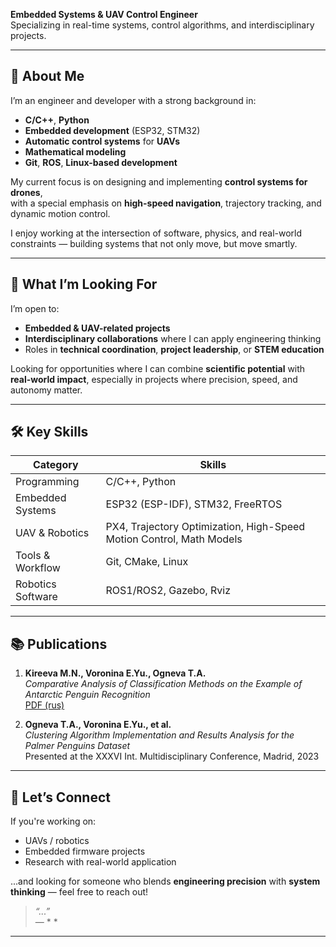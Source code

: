 **Embedded Systems & UAV Control Engineer**  
Specializing in real-time systems, control algorithms, and interdisciplinary projects.

---

## 🧭 About Me

I’m an engineer and developer with a strong background in:

- **C/C++**, **Python**
- **Embedded development** (ESP32, STM32)
- **Automatic control systems** for **UAVs**
- **Mathematical modeling**
- **Git**, **ROS**, **Linux-based development**

My current focus is on designing and implementing **control systems for drones**,  
with a special emphasis on **high-speed navigation**, trajectory tracking, and dynamic motion control.

I enjoy working at the intersection of software, physics, and real-world constraints — building systems that not only move, but move smartly.

---

## 🚀 What I’m Looking For

I’m open to:
- **Embedded & UAV-related projects**
- **Interdisciplinary collaborations** where I can apply engineering thinking
- Roles in **technical coordination**, **project leadership**, or **STEM education**

Looking for opportunities where I can combine **scientific potential** with **real-world impact**, especially in projects where precision, speed, and autonomy matter.

---

## 🛠️ Key Skills

| Category                | Skills                                                                |
|------------------------|-----------------------------------------------------------------------|
| Programming            | C/C++, Python                                                         |
| Embedded Systems       | ESP32 (ESP-IDF), STM32, FreeRTOS                                      |
| UAV & Robotics         | PX4, Trajectory Optimization, High-Speed Motion Control, Math Models  |
| Tools & Workflow       | Git, CMake, Linux                                                     |
| Robotics Software      | ROS1/ROS2, Gazebo, Rviz                                               |

---

## 📚 Publications

1. **Kireeva M.N., Voronina E.Yu., Ogneva T.A.**  
   _Comparative Analysis of Classification Methods on the Example of Antarctic Penguin Recognition_  
   [PDF (rus)](https://sibac.info/archive/meghdis/13(167).pdf)

2. **Ogneva T.A., Voronina E.Yu., et al.**  
   _Clustering Algorithm Implementation and Results Analysis for the Palmer Penguins Dataset_  
   Presented at the XXXVI Int. Multidisciplinary Conference, Madrid, 2023

---

## 💬 Let’s Connect

If you're working on:
- UAVs / robotics
- Embedded firmware projects
- Research with real-world application

...and looking for someone who blends **engineering precision** with **system thinking** — feel free to reach out!

> _“...”_  
> — * *

---
